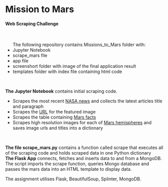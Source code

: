 <h1>Mission to Mars</h1>
<h4>Web Scraping Challenge</h4>
<br>
<p><ul>The following repository contains Missions_to_Mars folder with:
<li>Jupyter Notebook</li>
<li>scrape_mars file</li>
<li>app file</li>
<li>screenshort folder with image of the final application result</li>
<li>templates folder with index file containing html code</li>
</ul>
</p>
<br>
<p><strong> The Jupyter Notebook</strong> contains initial scraping code.
  <ul>
    <li>Scrapes the most recent <a href="https://redplanetscience.com/">NASA news</a> and collects the latest articles title and paragraph</li>
    <li>Scrapes the <a href="https://spaceimages-mars.com/">URL</a> for the featured image</li>
    <li>Scrapes the table containing <a href="https://galaxyfacts-mars.com/">Mars facts</a></li>
    <li>Scrapes high resolution images for each of <a href="https://marshemispheres.com/">Mars hemispheres</a> and saves image urls and titles into a dictionary</li>
   </ul>
</p>
<br>
<p><strong>The file scrape_mars.py</strong> contains a function called scrape that executes all of the scraping code and holds scraped data in one Python dictionary
<br>
<strong>The Flask App</strong> connects, fetches and inserts data to and from a MongoDB. The script imports the scrape function, queries Mongo database and passes the mars data into an HTML template to display data.</p>
  
  
<p>The assignment utilises Flask, BeautifulSoup, Splinter, MongoDB.</p>

